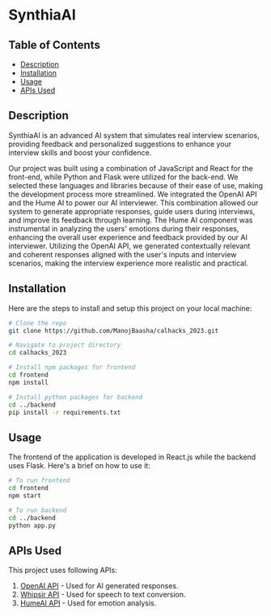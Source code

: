 # SynthiaAI

## Table of Contents

- [Description](#description)
- [Installation](#installation)
- [Usage](#usage)
- [APIs Used](#apis-used)

## Description

SynthiaAI is an advanced AI system that simulates real interview scenarios, providing feedback and personalized suggestions to enhance your interview skills and boost your confidence.

Our project was built using a combination of JavaScript and React for the front-end, while Python and Flask were utilized for the back-end. We selected these languages and libraries because of their ease of use, making the development process more streamlined. We integrated the OpenAI API and the Hume AI to power our AI interviewer. This combination allowed our system to generate appropriate responses, guide users during interviews, and improve its feedback through learning. The Hume AI component was instrumental in analyzing the users' emotions during their responses, enhancing the overall user experience and feedback provided by our AI interviewer. Utilizing the OpenAI API, we generated contextually relevant and coherent responses aligned with the user's inputs and interview scenarios, making the interview experience more realistic and practical.

## Installation

Here are the steps to install and setup this project on your local machine:

```bash
# Clone the repo
git clone https://github.com/ManojBaasha/calhacks_2023.git

# Navigate to project directory
cd calhacks_2023

# Install npm packages for frontend
cd frontend
npm install

# Install python packages for backend
cd ../backend
pip install -r requirements.txt
```

## Usage

The frontend of the application is developed in React.js while the backend uses Flask. Here's a brief on how to use it:

```bash
# To run frontend
cd frontend
npm start

# To run backend
cd ../backend
python app.py
```

## APIs Used

This project uses following APIs:

1. [OpenAI API](https://openai.com/blog/openai-api) - Used for AI generated responses.
2. [Whipsir API](https://developers.whispir.com/bc98e4074ef97-about-the-whispir-platform-api) - Used for speech to text conversion.
3. [HumeAI API](https://docs.hume.ai/) - Used for emotion analysis.



